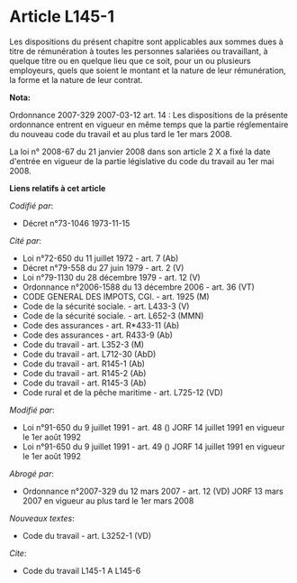 # Article L145-1

Les dispositions du présent chapitre sont applicables aux sommes dues à titre de rémunération à toutes les personnes
salariées ou travaillant, à quelque titre ou en quelque lieu que ce soit, pour un ou plusieurs employeurs, quels que soient
le montant et la nature de leur rémunération, la forme et la nature de leur contrat.

**Nota:**

Ordonnance 2007-329 2007-03-12 art. 14 : Les dispositions de la présente ordonnance entrent en vigueur en même temps que la
partie réglementaire du nouveau code du travail et au plus tard le 1er mars 2008.

La loi n° 2008-67 du 21 janvier 2008 dans son article 2 X a fixé la date d'entrée en vigueur de la partie législative du code
du travail au 1er mai 2008.

**Liens relatifs à cet article**

_Codifié par_:

  - Décret n°73-1046 1973-11-15

_Cité par_:

  - Loi n°72-650 du 11 juillet 1972 - art. 7 (Ab)
  - Décret n°79-558 du 27 juin 1979 - art. 2 (V)
  - Loi n°79-1130 du 28 décembre 1979 - art. 12 (V)
  - Ordonnance n°2006-1588 du 13 décembre 2006 - art. 36 (VT)
  - CODE GENERAL DES IMPOTS, CGI. - art. 1925 (M)
  - Code de la sécurité sociale. - art. L433-3 (V)
  - Code de la sécurité sociale. - art. L652-3 (MMN)
  - Code des assurances - art. R*433-11 (Ab)
  - Code des assurances - art. R433-9 (Ab)
  - Code du travail - art. L352-3 (M)
  - Code du travail - art. L712-30 (AbD)
  - Code du travail - art. R145-1 (Ab)
  - Code du travail - art. R145-2 (Ab)
  - Code du travail - art. R145-3 (Ab)
  - Code rural et de la pêche maritime - art. L725-12 (VD)

_Modifié par_:

  - Loi n°91-650 du 9 juillet 1991 - art. 48 () JORF 14 juillet 1991 en vigueur le 1er août 1992
  - Loi n°91-650 du 9 juillet 1991 - art. 49 () JORF 14 juillet 1991 en vigueur le 1er août 1992

_Abrogé par_:

  - Ordonnance n°2007-329 du 12 mars 2007 - art. 12 (VD) JORF 13 mars 2007 en vigueur au plus tard le 1er mars 2008

_Nouveaux textes_:

  - Code du travail - art. L3252-1 (VD)

_Cite_:

  - Code du travail L145-1 A L145-6
